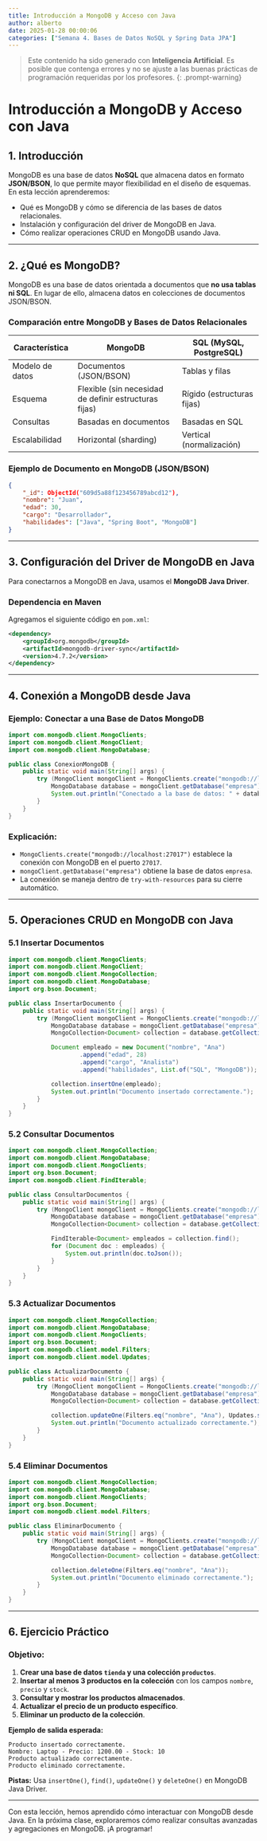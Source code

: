 ```yaml
---
title: Introducción a MongoDB y Acceso con Java
author: alberto
date: 2025-01-28 00:00:06
categories: ["Semana 4. Bases de Datos NoSQL y Spring Data JPA"]
---
```


> Este contenido ha sido generado con **Inteligencia Artificial**. Es posible que contenga errores y no se ajuste a las
> buenas prácticas de programación requeridas por los profesores.
{: .prompt-warning}

# Introducción a MongoDB y Acceso con Java

## 1. Introducción

MongoDB es una base de datos **NoSQL** que almacena datos en formato **JSON/BSON**, lo que permite mayor flexibilidad en el diseño de esquemas. En esta lección aprenderemos:
- Qué es MongoDB y cómo se diferencia de las bases de datos relacionales.
- Instalación y configuración del driver de MongoDB en Java.
- Cómo realizar operaciones CRUD en MongoDB usando Java.

---

## 2. ¿Qué es MongoDB?

MongoDB es una base de datos orientada a documentos que **no usa tablas ni SQL**. En lugar de ello, almacena datos en colecciones de documentos JSON/BSON.

### **Comparación entre MongoDB y Bases de Datos Relacionales**

| Característica  | MongoDB                                               | SQL (MySQL, PostgreSQL)    |
| --------------- | ----------------------------------------------------- | -------------------------- |
| Modelo de datos | Documentos (JSON/BSON)                                | Tablas y filas             |
| Esquema         | Flexible (sin necesidad de definir estructuras fijas) | Rígido (estructuras fijas) |
| Consultas       | Basadas en documentos                                 | Basadas en SQL             |
| Escalabilidad   | Horizontal (sharding)                                 | Vertical (normalización)   |

### **Ejemplo de Documento en MongoDB (JSON/BSON)**
```json
{
    "_id": ObjectId("609d5a88f123456789abcd12"),
    "nombre": "Juan",
    "edad": 30,
    "cargo": "Desarrollador",
    "habilidades": ["Java", "Spring Boot", "MongoDB"]
}
```

---

## 3. Configuración del Driver de MongoDB en Java

Para conectarnos a MongoDB en Java, usamos el **MongoDB Java Driver**.

### **Dependencia en Maven**
Agregamos el siguiente código en `pom.xml`:
```xml
<dependency>
    <groupId>org.mongodb</groupId>
    <artifactId>mongodb-driver-sync</artifactId>
    <version>4.7.2</version>
</dependency>
```

---

## 4. Conexión a MongoDB desde Java

### **Ejemplo: Conectar a una Base de Datos MongoDB**
```java
import com.mongodb.client.MongoClients;
import com.mongodb.client.MongoClient;
import com.mongodb.client.MongoDatabase;

public class ConexionMongoDB {
    public static void main(String[] args) {
        try (MongoClient mongoClient = MongoClients.create("mongodb://localhost:27017")) {
            MongoDatabase database = mongoClient.getDatabase("empresa");
            System.out.println("Conectado a la base de datos: " + database.getName());
        }
    }
}
```

### **Explicación:**
- `MongoClients.create("mongodb://localhost:27017")` establece la conexión con MongoDB en el puerto `27017`.
- `mongoClient.getDatabase("empresa")` obtiene la base de datos `empresa`.
- La conexión se maneja dentro de `try-with-resources` para su cierre automático.

---

## 5. Operaciones CRUD en MongoDB con Java

### **5.1 Insertar Documentos**
```java
import com.mongodb.client.MongoClients;
import com.mongodb.client.MongoClient;
import com.mongodb.client.MongoCollection;
import com.mongodb.client.MongoDatabase;
import org.bson.Document;

public class InsertarDocumento {
    public static void main(String[] args) {
        try (MongoClient mongoClient = MongoClients.create("mongodb://localhost:27017")) {
            MongoDatabase database = mongoClient.getDatabase("empresa");
            MongoCollection<Document> collection = database.getCollection("empleados");

            Document empleado = new Document("nombre", "Ana")
                    .append("edad", 28)
                    .append("cargo", "Analista")
                    .append("habilidades", List.of("SQL", "MongoDB"));

            collection.insertOne(empleado);
            System.out.println("Documento insertado correctamente.");
        }
    }
}
```

### **5.2 Consultar Documentos**
```java
import com.mongodb.client.MongoCollection;
import com.mongodb.client.MongoDatabase;
import com.mongodb.client.MongoClients;
import org.bson.Document;
import com.mongodb.client.FindIterable;

public class ConsultarDocumentos {
    public static void main(String[] args) {
        try (MongoClient mongoClient = MongoClients.create("mongodb://localhost:27017")) {
            MongoDatabase database = mongoClient.getDatabase("empresa");
            MongoCollection<Document> collection = database.getCollection("empleados");

            FindIterable<Document> empleados = collection.find();
            for (Document doc : empleados) {
                System.out.println(doc.toJson());
            }
        }
    }
}
```

### **5.3 Actualizar Documentos**
```java
import com.mongodb.client.MongoCollection;
import com.mongodb.client.MongoDatabase;
import com.mongodb.client.MongoClients;
import org.bson.Document;
import com.mongodb.client.model.Filters;
import com.mongodb.client.model.Updates;

public class ActualizarDocumento {
    public static void main(String[] args) {
        try (MongoClient mongoClient = MongoClients.create("mongodb://localhost:27017")) {
            MongoDatabase database = mongoClient.getDatabase("empresa");
            MongoCollection<Document> collection = database.getCollection("empleados");

            collection.updateOne(Filters.eq("nombre", "Ana"), Updates.set("cargo", "Gerente"));
            System.out.println("Documento actualizado correctamente.");
        }
    }
}
```

### **5.4 Eliminar Documentos**
```java
import com.mongodb.client.MongoCollection;
import com.mongodb.client.MongoDatabase;
import com.mongodb.client.MongoClients;
import org.bson.Document;
import com.mongodb.client.model.Filters;

public class EliminarDocumento {
    public static void main(String[] args) {
        try (MongoClient mongoClient = MongoClients.create("mongodb://localhost:27017")) {
            MongoDatabase database = mongoClient.getDatabase("empresa");
            MongoCollection<Document> collection = database.getCollection("empleados");

            collection.deleteOne(Filters.eq("nombre", "Ana"));
            System.out.println("Documento eliminado correctamente.");
        }
    }
}
```

---

## 6. **Ejercicio Práctico**

### **Objetivo:**
1. **Crear una base de datos `tienda` y una colección `productos`**.
2. **Insertar al menos 3 productos en la colección** con los campos `nombre`, `precio` y `stock`.
3. **Consultar y mostrar los productos almacenados**.
4. **Actualizar el precio de un producto específico**.
5. **Eliminar un producto de la colección**.

**Ejemplo de salida esperada:**
```
Producto insertado correctamente.
Nombre: Laptop - Precio: 1200.00 - Stock: 10
Producto actualizado correctamente.
Producto eliminado correctamente.
```

**Pistas:** Usa `insertOne()`, `find()`, `updateOne()` y `deleteOne()` en MongoDB Java Driver.

---

Con esta lección, hemos aprendido cómo interactuar con MongoDB desde Java. En la próxima clase, exploraremos cómo realizar consultas avanzadas y agregaciones en MongoDB. ¡A programar!
